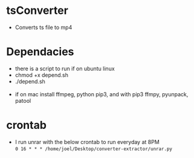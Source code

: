 # tsConverter
- Converts ts file to mp4 

# Dependacies
- there is a script to run if on ubuntu linux
- chmod +x depend.sh
- ./depend.sh <br /><br />
- if on mac install ffmpeg, python pip3, and with pip3 ffmpy, pyunpack, patool 

# crontab
- I run unrar with the below crontab to run everyday at 8PM<br />
`0 16 * * * /home/joel/Desktop/converter-extractor/unrar.py`
